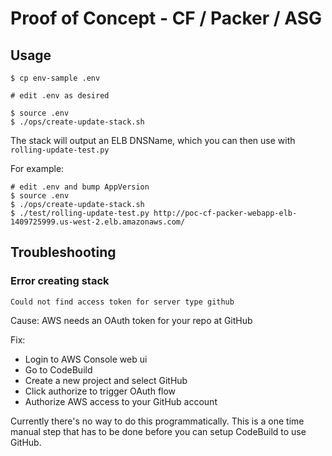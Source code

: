# Proof of Concept - CF / Packer / ASG

## Usage

    $ cp env-sample .env
    
    # edit .env as desired
    
    $ source .env
    $ ./ops/create-update-stack.sh
    
The stack will output an ELB DNSName, which you can then use with `rolling-update-test.py`

For example:

    # edit .env and bump AppVersion
    $ source .env
    $ ./ops/create-update-stack.sh
    $ ./test/rolling-update-test.py http://poc-cf-packer-webapp-elb-1409725999.us-west-2.elb.amazonaws.com/

## Troubleshooting

### Error creating stack

    Could not find access token for server type github
    
Cause: AWS needs an OAuth token for your repo at GitHub

Fix:

* Login to AWS Console web ui
* Go to CodeBuild
* Create a new project and select GitHub
* Click authorize to trigger OAuth flow
* Authorize AWS access to your GitHub account

Currently there's no way to do this programmatically. This is a one time manual step that has to be done before you can setup CodeBuild to use GitHub.    